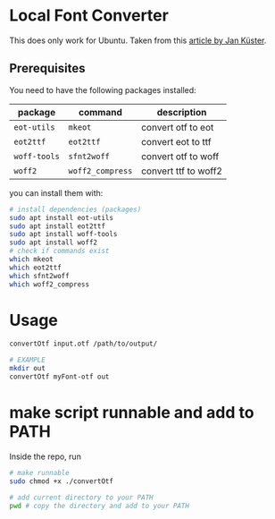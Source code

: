 # Local Font Converter

This does only work for Ubuntu. Taken from this [article by Jan Küster](https://dev.to/jankapunkt/converting-my-otf-font-into-multiple-web-fonts-with-this-bash-script-m1l).

## Prerequisites
You need to have the following packages installed:

|package|command|description|
|---|---|---|
|`eot-utils`|`mkeot`|convert otf to eot|
|`eot2ttf`|`eot2ttf`|convert eot to ttf|
|`woff-tools`|`sfnt2woff`|convert otf to woff|
|`woff2`|`woff2_compress`|convert ttf to woff2|

you can install them with:
```bash
# install dependencies (packages)
sudo apt install eot-utils
sudo apt install eot2ttf
sudo apt install woff-tools
sudo apt install woff2
# check if commands exist
which mkeot
which eot2ttf
which sfnt2woff
which woff2_compress
```

# Usage
```bash
convertOtf input.otf /path/to/output/

# EXAMPLE
mkdir out
convertOtf myFont-otf out
```

# make script runnable and add to PATH
Inside the repo, run
```bash
# make runnable
sudo chmod +x ./convertOtf

# add current directory to your PATH
pwd # copy the directory and add to your PATH
```
